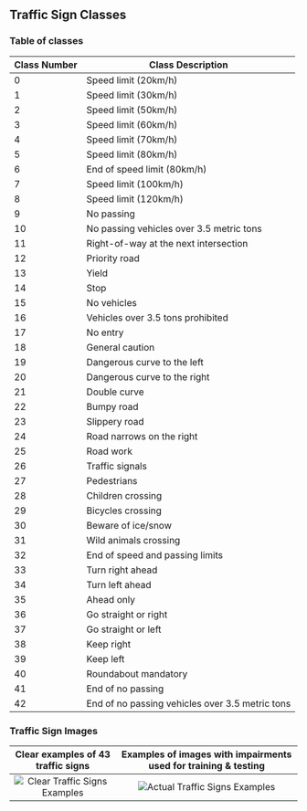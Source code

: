 ## Traffic Sign Classes

### Table of classes
| Class Number | Class Description                               |
| ------------ | ----------------------------------------------- |
| 0            | Speed limit (20km/h)                            |
| 1            | Speed limit (30km/h)                            |
| 2            | Speed limit (50km/h)                            |
| 3            | Speed limit (60km/h)                            |
| 4            | Speed limit (70km/h)                            |
| 5            | Speed limit (80km/h)                            |  
| 6            | End of speed limit (80km/h)                     |
| 7            | Speed limit (100km/h)                           |
| 8            | Speed limit (120km/h)                           |
| 9            | No passing                                      |
| 10           | No passing vehicles over 3.5 metric tons        |
| 11           | Right-of-way at the next intersection           |
| 12           | Priority road                                   |
| 13           | Yield                                           |
| 14           | Stop                                            |
| 15           | No vehicles                                     |
| 16           | Vehicles over 3.5 tons prohibited               |
| 17           | No entry                                        |
| 18           | General caution                                 |
| 19           | Dangerous curve to the left                     |
| 20           | Dangerous curve to the right                    |
| 21           | Double curve                                    |
| 22           | Bumpy road                                      |
| 23           | Slippery road                                   |
| 24           | Road narrows on the right                       |
| 25           | Road work                                       |
| 26           | Traffic signals                                 |
| 27           | Pedestrians                                     |
| 28           | Children crossing                               |
| 29           | Bicycles crossing                               |
| 30           | Beware of ice/snow                              |
| 31           | Wild animals crossing                           |
| 32           | End of speed and passing limits                 |
| 33           | Turn right ahead                                |
| 34           | Turn left ahead                                 |
| 35           | Ahead only                                      |
| 36           | Go straight or right                            |
| 37           | Go straight or left                             |
| 38           | Keep right                                      |
| 39           | Keep left                                       |
| 40           | Roundabout mandatory                            |
| 41           | End of no passing                               |
| 42           | End of no passing vehicles over 3.5 metric tons |

### Traffic Sign Images
Clear examples of 43 traffic signs | Examples of images with impairments used for training & testing
:-------------------------:|:-------------------------:
![Clear Traffic Signs Examples](https://user-images.githubusercontent.com/74436899/142770052-544062d4-1ce8-43b2-b9b4-96b8ee3fa8c0.png)  |  ![Actual Traffic Signs Examples](https://user-images.githubusercontent.com/74436899/142770092-72f178b4-3fb6-4c3a-b94a-fbcd97f97ce1.png)
